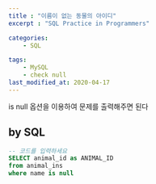 ```yaml
---
title : "이름이 없는 동물의 아이디"
excerpt : "SQL Practice in Programmers"

categories:
    - SQL

tags:
    - MySQL
    - check null
last_modified_at: 2020-04-17
---
```


is null 옵션을 이용하여 문제를 출력해주면 된다  

## by SQL

```sql
-- 코드를 입력하세요
SELECT animal_id as ANIMAL_ID
from animal_ins
where name is null
```